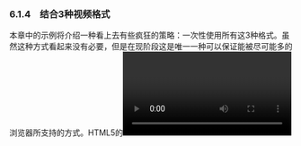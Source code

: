 ### 6.1.4　结合3种视频格式

本章中的示例将介绍一种看上去有些疯狂的策略：一次性使用所有这3种格式。虽然这种方式看起来没有必要，但是在现阶段这是唯一一种可以保证能被尽可能多的浏览器所支持的方式。HTML5的<video>标签允许为一个视频指定多种格式，并且与HTML5 Canvas协作时也有助于实现提供广泛视频支持的目标。

